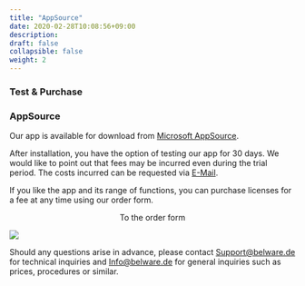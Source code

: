 ```yaml
---
title: "AppSource"
date: 2020-02-28T10:08:56+09:00
description: 
draft: false
collapsible: false
weight: 2
---
```

### Test & Purchase

### AppSource

Our app is available for download from [Microsoft AppSource](https://appsource.microsoft.com/en-us/product/dynamics-365-business-central/PUBID.belwaregmbh2%7CAID.connector_365_custom_filename%7CPAPPID.879c2015-6f09-42ba-b3e6-874dcb07ff75?tab=Overview).

After installation, you have the option of testing our app for 30 days. We would like to point out that fees may be incurred even during the trial period. The costs incurred can be requested via [E-Mail](mailto:info@belware.de). 

If you like the app and its range of functions, you can purchase licenses for a fee at any time using our order form. 

<p style="text-align: center;">
To the order form
</p>

[<img src="/images/apps/Forms_pdf.png">](https://forms.office.com/Pages/ResponsePage.aspx?id=wbg8p1B5wk60E37fEWJ6gK10RbLPyuxOs2bKXXZxm8JUM0tNOEJVMlIxUkpOQzJTN0owME5OV0wwNy4u)

Should any questions arise in advance, please contact Support@belware.de for technical inquiries and Info@belware.de for general inquiries such as prices, procedures or similar.
